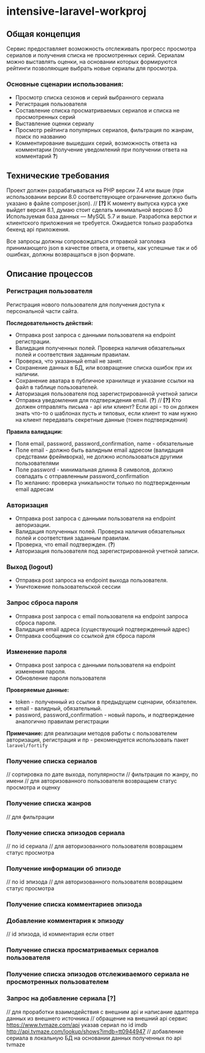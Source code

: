# intensive-laravel-workproj

## Общая концепция

Сервис предоставляет возможность отслеживать прогресс просмотра сериалов и получения списка не просмотренных серий.
Сериалам можно выставлять оценки, на основании которых формируются рейтинги позволяющие выбрать новые сериалы для просмотра.

### Основные сценарии использования:

- Просмотр списка сезонов и серий выбранного сериала
- Регистрация пользователя
- Составление списка просматриваемых сериалов и списка не просмотренных серий
- Выставление оценки сериалу
- Просмотр рейтинга популярных сериалов, фильтрация по жанрам, поиск по названию
- Комментирование вышедших серий, возможность ответа на комментарии (получение уведомлений при получении ответа на комментарий **?**)

## Технические требования

Проект должен разрабатываться на PHP версии 7.4 или выше
(при использовании версии 8.0 соответствующее ограничение должно быть указано в файле composer.json). // **[?]** К моменту выпуска курса уже выйдет версия 8.1, думаю стоит сделать минимальной версию 8.0
Используемая база данных — MySQL 5.7 и выше.
Разработка верстки и клиентского приложения не требуется. Ожидается только разработка бекенд api приложения.

Все запросы должны сопровождаться отправкой заголовка принимающего json в качестве ответа,
и ответы, как успешные так и об ошибках, должны возвращаться в json формате.

## Описание процессов

### Регистрация пользователя

Регистрация нового пользователя для получения доступа к персональной части сайта.

**Последовательность действий:**

* Отправка post запроса с данными пользователя на endpoint регистрации.
* Валидация полученных полей. Проверка наличия обязательных полей и соответствия заданным правилам.
* Проверка, что указанный email не занят.
* Сохранение данных в БД, или возвращение списка ошибок при их наличии.
* Сохранение аватара в публичное хранилище и указание ссылки на файл в таблице пользователей.
* Авторизация пользователя под зарегистрированной учетной записи
* Отправка уведомления для подтверждения email. (**?**)
// **[?]** Кто должен отправлять письма - api или клиент? Если api - то он должен знать что-то о шаблонах пусть и типовых,
  если клиент то нам нужно на клиент передавать секретные данные (токен подтверждения)

**Правила валидации:**

* Поля email, password, password_confirmation, name - обязательные
* Поле email - должно быть валидным email адресом (валидация средствами фреймворка), не должно использоваться другими пользователями
* Поле password - минимальная длинна 8 символов, должно совпадать с отправленным password_confirmation
* По желанию: проверка уникальности только по подтвержденным email адресам

### Авторизация

* Отправка post запроса с данными пользователя на endpoint авторизации.
* Валидация полученных полей. Проверка наличия обязательных полей и соответствия заданным правилам.
* Проверка, что email подтвержден. (**?**)
* Авторизация пользователя под зарегистрированной учетной записи.

### Выход (logout)

* Отправка post запроса на endpoint выхода пользователя.
* Уничтожение пользовательской сессии

### Запрос сброса пароля

* Отправка post запроса с email пользователя на endpoint запроса сброса пароля.
* Валидация email адреса (существующий подтвержденный адрес)
* Отправка сообщения со ссылкой для сброса пароля

### Изменение пароля

* Отправка post запроса с данными пользователя на endpoint изменения пароля.
* Обновление пароля пользователя

**Проверяемые данные:**

* token - полученный из ссылки в предыдущем сценарии, обязателен.
* email - валидный, обязательный.
* password, password_confirmation - новый пароль, и подтверждение аналогично правилам регистрации

**Примечание:** для реализации методов работы с пользователем авторизация, регистрация и пр -
рекомендуется использовать пакет `laravel/fortify`

### Получение списка сериалов
// сортировка по дате выхода, популярности
// фильтрация по жанру, по имени
// для авторизованного пользователя возвращаем статус просмотра и оценку

### Получение списка жанров
// для фильтрации

### Получение списка эпизодов сериала
// по id сериала
// для авторизованного пользователя возвращаем статус просмотра

### Получение информации об эпизоде
// по id эпизода
// для авторизованного пользователя возвращаем статус просмотра

### Получение списка комментариев эпизода

### Добавление комментария к эпизоду
// id эпизода, id комментария если ответ

### Получение списка просматриваемых сериалов пользователя

### Получение списка эпизодов отслеживаемого сериала не просмотренных пользователем

### Запрос на добавление сериала **[?]**
// для проработки взаимодействия с внешним api и написание адаптера данных из внешнего источника
// обращение на внешний api сервис https://www.tvmaze.com/api указав сериал по id imdb http://api.tvmaze.com/lookup/shows?imdb=tt0944947
// добавление сериала в локальную БД на основании данных полученных по api tvmaze
